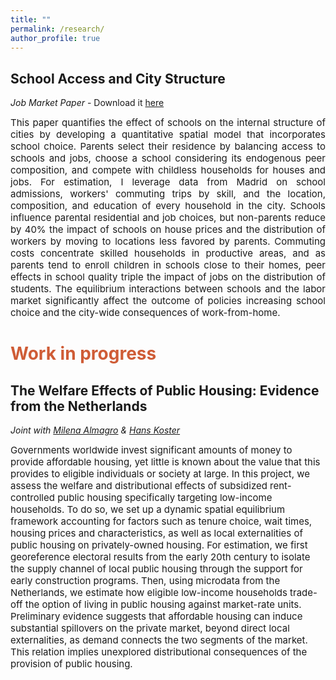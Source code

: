 ```yaml
---
title: ""
permalink: /research/
author_profile: true
---
```


## School Access and City Structure
*Job Market Paper* - Download it <a href="https://giorgiopietrabissa.github.io/files/school_sorting.pdf" target="_blank">here</a>

<span style="font-size:15px">
  <div style='text-align: justify;'>
  This paper quantifies the effect of schools on the internal structure of cities by developing a quantitative spatial model that incorporates school choice. Parents select their residence by balancing access to schools and jobs, choose a school considering its endogenous peer composition, and compete with childless households for houses and jobs. For estimation, I leverage data from Madrid on school admissions, workers' commuting trips by skill, and the location, composition, and education of every household in the city. Schools influence parental residential and job choices, but non-parents reduce by 40% the impact of schools on house prices and the distribution of workers by moving to locations less favored by parents. Commuting costs concentrate skilled households in productive areas, and as parents tend to enroll children in schools close to their homes, peer effects in school quality triple the impact of jobs on the distribution of students. The equilibrium interactions between schools and the labor market significantly affect the outcome of policies increasing school choice and the city-wide consequences of work-from-home.
  </div>
</span>

# <span style="color:#CF5C36"> Work in progress </span>

## The Welfare Effects of Public Housing: Evidence from the Netherlands
*Joint with <a href="https://www.milena-almagro.com/" target="_blank">Milena Almagro</a> & <a href="https://www.urbaneconomics.nl/" target="_blank">Hans Koster</a>*

<span style="font-size:15px">
Governments worldwide invest significant amounts of money to provide affordable housing, yet little is known about the value that this provides to eligible individuals or society at large. In this project, we assess the welfare and distributional effects of subsidized rent-controlled public housing specifically targeting low-income households. To do so, we set up a dynamic spatial equilibrium framework accounting for factors such as tenure choice, wait times, housing prices and characteristics, as well as local externalities of public housing on privately-owned housing. For estimation, we first georeference electoral results from the early 20th century to isolate the supply channel of local public housing through the support for early construction programs. Then, using microdata from the Netherlands, we estimate how eligible low-income households trade-off the option of living in public housing against market-rate units. Preliminary evidence suggests that affordable housing can induce substantial spillovers on the private market, beyond direct local externalities, as demand connects the two segments of the market. This relation implies unexplored distributional consequences of the provision of public housing.
</span>
